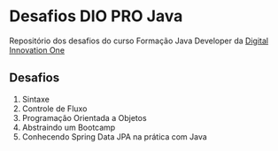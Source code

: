 # Desafios DIO PRO Java
 Repositório dos desafios do curso Formação Java Developer da [Digital Innovation One](https://www.dio.me)

## Desafios

1. Sintaxe
2. Controle de Fluxo
3. Programação Orientada a Objetos
4. Abstraindo um Bootcamp
5. Conhecendo Spring Data JPA na prática com Java
